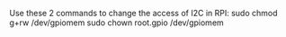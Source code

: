 Use these 2 commands to change the access of I2C in RPI:
sudo chmod g+rw /dev/gpiomem
sudo chown root.gpio /dev/gpiomem
